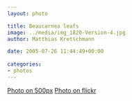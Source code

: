 ```yaml
---
layout: photo

title: Beaucarnea leafs
image: ../media/img_1820-Version-4.jpg
author: Matthias Kretschmann

date: 2005-07-26 11:44:49+00:00
  
categories:
- photos
---
```


[Photo on 500px](http://500px.com/photo/2661202) [Photo on flickr](http://www.flickr.com/photos/krema/6821597484)
